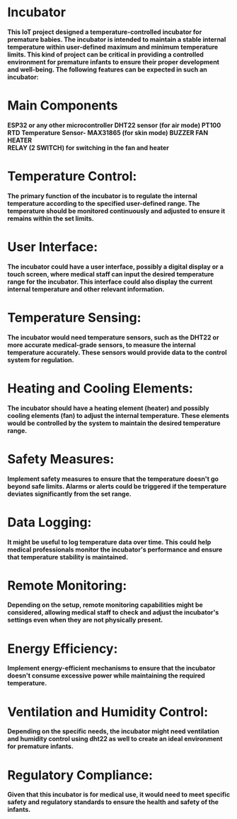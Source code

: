 # Incubator
**This IoT project designed a temperature-controlled incubator for premature babies. The incubator is intended to maintain a stable internal temperature within user-defined maximum and minimum temperature limits. This kind of project can be critical in providing a controlled environment for premature infants to ensure their proper development and well-being. The following features can be expected in such an incubator:**
# Main Components
**ESP32 or any other microcontroller
**DHT22 sensor (for air mode)
PT100 RTD Temperature Sensor- MAX31865 (for skin mode)
BUZZER
FAN
HEATER  
RELAY (2 SWITCH) for switching in the fan and heater****  

# Temperature Control:
**The primary function of the incubator is to regulate the internal temperature according to the specified user-defined range. The temperature should be monitored continuously and adjusted to ensure it remains within the set limits.**

# User Interface: 
**The incubator could have a user interface, possibly a digital display or a touch screen, where medical staff can input the desired temperature range for the incubator. This interface could also display the current internal temperature and other relevant information.**

# Temperature Sensing: 
**The incubator would need temperature sensors, such as the DHT22 or more accurate medical-grade sensors, to measure the internal temperature accurately. These sensors would provide data to the control system for regulation.**

# Heating and Cooling Elements: 
**The incubator should have a heating element (heater) and possibly cooling elements (fan) to adjust the internal temperature. These elements would be controlled by the system to maintain the desired temperature range.**

# Safety Measures:
**Implement safety measures to ensure that the temperature doesn't go beyond safe limits. Alarms or alerts could be triggered if the temperature deviates significantly from the set range.**

# Data Logging: 
**It might be useful to log temperature data over time. This could help medical professionals monitor the incubator's performance and ensure that temperature stability is maintained.**

# Remote Monitoring: 
**Depending on the setup, remote monitoring capabilities might be considered, allowing medical staff to check and adjust the incubator's settings even when they are not physically present.**

# Energy Efficiency: 
**Implement energy-efficient mechanisms to ensure that the incubator doesn't consume excessive power while maintaining the required temperature.**

# Ventilation and Humidity Control: 
**Depending on the specific needs, the incubator might need ventilation and humidity control using dht22 as well to create an ideal environment for premature infants.**

# Regulatory Compliance: 
**Given that this incubator is for medical use, it would need to meet specific safety and regulatory standards to ensure the health and safety of the infants.**
